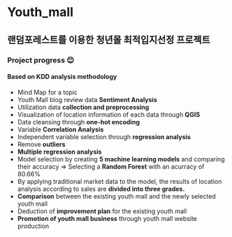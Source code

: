 # Youth_mall
## 랜덤포레스트를 이용한 청년몰 최적입지선정 프로젝트

### Project progress 😊

#### Based on KDD analysis methodology
* Mind Map for a topic
* Youth Mall blog review data **Sentiment Analysis**
* Utilization data **collection and preprocessing** 
* Visualization of location information of each data through **QGIS**
* Data cleansing through **one-hot encoding**
* Variable **Correlation Analysis**
* Independent variable selection through **regression analysis**
* Remove **outliers**
* **Multiple regression analysis**
* Model selection by creating **5 machine learning models** and comparing their accuracy
  => Selecting a **Random Forest** with an acurracy of 80.66%
* By applying traditional market data to the model, the results of location analysis 
  according to sales are **divided into three grades.**
* **Comparison** between the existing youth mall and the newly selected youth mall
* Deduction of **improvement plan** for the existing youth mall
* **Promotion of youth mall business** through youth mall website production
